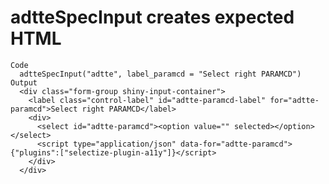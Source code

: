 # adtteSpecInput creates expected HTML

    Code
      adtteSpecInput("adtte", label_paramcd = "Select right PARAMCD")
    Output
      <div class="form-group shiny-input-container">
        <label class="control-label" id="adtte-paramcd-label" for="adtte-paramcd">Select right PARAMCD</label>
        <div>
          <select id="adtte-paramcd"><option value="" selected></option></select>
          <script type="application/json" data-for="adtte-paramcd">{"plugins":["selectize-plugin-a11y"]}</script>
        </div>
      </div>

